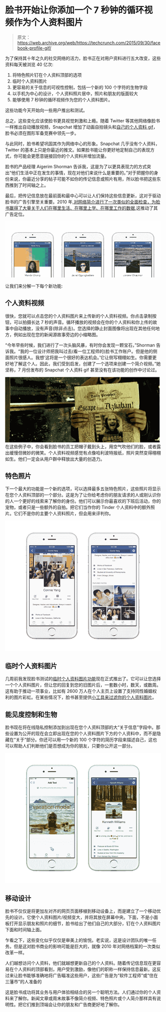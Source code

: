 # 脸书开始让你添加一个 7 秒钟的循环视频作为个人资料图片

> 原文：<https://web.archive.org/web/https://techcrunch.com/2015/09/30/facebook-profile-gif/>

为了保持其十年之久的社交网络的活力，脸书正在对用户资料进行五大改变，这些资料每天被浏览 40 亿次:

1.  将特色照片钉在个人资料顶部的选项
2.  临时个人资料图片
3.  更容易的关于信息的可视性控制，包括一个新的 100 个字符的生物字段
4.  以手机为中心的设计，个人资料照片居中，照片和朋友的版面较大
5.  能够使用 7 秒钟的循环视频作为您的个人资料图片。

这些功能今天开始向一些用户推出和测试。

总之，这些变化应该使脸书更具视觉刺激和上瘾。随着 Twitter 等其他网络像脸书一样推出自动播放视频，Snapchat 增加了动画自拍镜头和[自己的个人资料 gif](https://web.archive.org/web/20221210033224/https://beta.techcrunch.com/2015/09/29/profile-gif/)，脸书必须在图形军备竞赛中领先一步。

与此同时，脸书希望巩固其作为网络中心的形象。Snapchat 几乎没有个人资料，Twitter 的基本上只是你最近的推文。如果脸书能让你更好地定制自己的表现方式，你可能会更愿意链接回你的个人资料并增加流量。

脸书的产品经理 Aigerim Shorman 告诉我，这是为了以更具表现力的方式突出“他们生活中正在发生的事情，现在对他们来说什么是重要的。”对于把握你的身份来说，你最近分享的帖子可能不如你的传记信息或照片有用，所以脸书把这些东西推到了时间轴之上。

最后，把传记信息放在最前面和最中心可以让人们保持这些信息更新，这对于驱动脸书的广告引擎至关重要。2010 年,[对网络简介进行了一次类似的全面检查，为脸书赢得了大量关于人们在哪里生活、在哪里上学、在哪里工作的数据](https://web.archive.org/web/20221210033224/http://www.adweek.com/socialtimes/profile-redesign-coax-data/252902),这推动了其广告定位。

![01-Video_GIFS_Final](img/bc513326a079744e564a4b9a7868e624.png)

让我们来分解一下每个新功能:

## 个人资料视频

很快，您就可以点击您的个人资料图片来上传新的个人资料视频。你点击录制按钮，可以拍摄长达 7 秒的声音。循环播放的视频会在你的个人资料和你上传的故事中自动播放，没有声音(除非点击)。您选择的静止封面图像将出现在其他任何地方，例如出现在您的新闻源故事旁边的小缩略图。

“今年早些时候，我们进行了一次头脑风暴，有时你会发现一颗宝石，”Shorman 告诉我。“我的一位设计师把我叫过去(看一位工程师的)脸书工作账户。但是他的侧面照片很感人。我想‘这将是一个很好的表达机会。’它让侧写栩栩如生。你需要更好地了解这个人。因此，我们受到启发，创建了一个选项来创建一个简介视频。”她坚称，7 月份发布的 Snapchat 个人资料 gif 甚至没有在该功能的创作中讨论过。

![prisoner_of_azkaban_-_sirius_black](img/6f692999bf0e8d5ec45f041141eb79b2.png)在这些例子中，你会看到脸书的员工把帽子戴到头上，用空气吹他们的脸，或者露出缓慢但微妙的微笑。个人资料视频感觉有点像哈利波特报纸，照片突然变得栩栩如生。他们一定会从用户群中释放出大量的创造力。

## 特色照片

下一个最大的功能是一个新的选项，可以选择最多五张特色照片，这些照片将显示在您个人资料顶部的一个部分。这是为了让你给考虑你的朋友请求的人或刚认识你的人一个更好的线索来了解你的身份。他们可以展示你最喜欢的下班后活动，你的宠物，或者只是一些额外的自拍。把它们当作你的 Tinder 个人资料中的额外照片。它们不是你的主要个人资料照片，但会用来评判你。

![03-Featured-Photos_CY_Final](img/f2a7395c1ef07e35071a2796ebb2400e.png)

## 临时个人资料图片

几周前我发现脸书测试的[临时个人资料图片功能](https://web.archive.org/web/20221210033224/https://beta.techcrunch.com/2015/09/11/facebook-temporary-profile-picture/)现在正式推出了。它可以让您选择一个个人资料图片，但让您的回复到您的旧图片后，一套数小时，数天，或数周。这有助于推动一项事业，比如有 2600 万人在个人主页上设置了支持同性婚姻权利的图片彩虹。在某些情况下，脸书甚至提供[小工具来过滤你的个人资料图片](https://web.archive.org/web/20221210033224/https://www.facebook.com/supportdigitalindia?_rdr)。

## 能见度控制和生物

脸书现在将在线隐私控制添加到出现在您个人资料顶部的大“关于信息”字段中。那些设置为公开的现在会立即出现在您的个人资料图片下方的个人资料中，而不是隐藏在“关于”部分。你还可以用一个新的 100 个字符的简历字段来描述自己，这也可以帮助人们判断他们是否想成为你的朋友，只要你公开这一部分。

![02_Temporary-Profile-Pic_Vacation](img/a6317291e169b5ed7f44ea58d9ea76d7.png)

## 移动设计

脸书不仅仅是将更加左对齐的网页页面移植到移动设备上，而是建立了一个移动优先的设计。它使个人资料图片/视频变大，并将其放在屏幕中央。下面，不是小面板打开显示朋友和照片的细节，脸书给出了他们自己的大部分，钉在个人资料图片下面和时间轴上面。

乍看之下，这些变化似乎仅仅是审美上的愉悦。老实说，这是设计团队的唯一任务。但是这对脸书商业的影响可能是巨大的，就像 2010 年对网络档案的一次类似改革一样。

人们越想访问个人资料，他们就越想更新自己的个人资料。随着传记信息现在更容易在个人资料的顶部看到，用户受到激励，像他们的职称一样保持信息最新。这反过来让脸书能够准确地将广告瞄准这些用户，这些广告是为“软件工程师”或“住在三藩市”的人准备的

这是脸书成功将其业务与用户体验相结合的另一个聪明方法。人们通过你的个人资料来了解你。新闻文章或周末故事不像简介视频、特色照片或个人简介那样具有说明性。把它们推到顶端会让你的朋友和广告商更好地了解你。